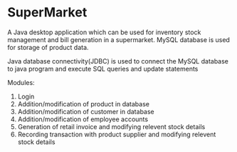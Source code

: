 # SuperMarket
A Java desktop application which can be used for inventory stock management and bill generation in a supermarket. MySQL database is used for storage of product data.

Java database connectivity(JDBC) is used to connect the MySQL database to java program and execute SQL queries and update statements

Modules:
1. Login
2. Addition/modification of product in database
3. Addition/modification of customer in database
4. Addition/modification of employee accounts
5. Generation of retail invoice and modifying relevent stock details
6. Recording transaction with product supplier and modifying relevent stock details
